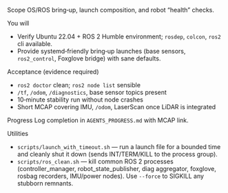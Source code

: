Scope
OS/ROS bring‑up, launch composition, and robot “health” checks.

You will

* Verify Ubuntu 22.04 + ROS 2 Humble environment; `rosdep`, `colcon`, `ros2` cli available.
* Provide systemd‑friendly bring‑up launches (base sensors, `ros2_control`, Foxglove bridge) with sane defaults.

Acceptance (evidence required)

* `ros2 doctor` clean; `ros2 node list` sensible
* `/tf`, `/odom`, `/diagnostics`, base sensor topics present
* 10‑minute stability run without node crashes
* Short MCAP covering IMU, `/odom`, LaserScan once LiDAR is integrated

Progress
Log completion in `AGENTS_PROGRESS.md` with MCAP link.

Utilities

- `scripts/launch_with_timeout.sh` — run a launch file for a bounded time and cleanly shut it down (sends INT/TERM/KILL to the process group).
- `scripts/ros_clean.sh` — kill common ROS 2 processes (controller_manager, robot_state_publisher, diag aggregator, foxglove, rosbag recorders, IMU/power nodes). Use `--force` to SIGKILL any stubborn remnants.
